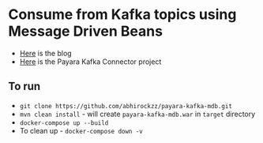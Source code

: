 # Consume from Kafka topics using Message Driven Beans

- [Here](https://abhirockzz.wordpress.com/2017/05/30/consume-from-kafka-topics-using-message-driven-beans) is the blog
- [Here](https://github.com/payara/Cloud-Connectors/tree/master/Kafka) is the Payara Kafka Connector project

## To run

- `git clone https://github.com/abhirockzz/payara-kafka-mdb.git`
- `mvn clean install` - will create `payara-kafka-mdb.war` in `target` directory
- `docker-compose up --build`
- To clean up - `docker-compose down -v`
